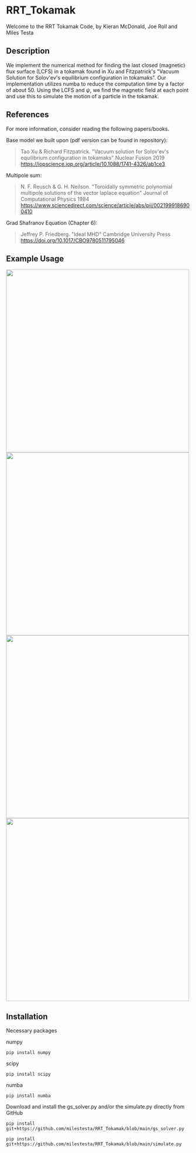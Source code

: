 # RRT_Tokamak
Welcome to the RRT Tokamak Code, by Kieran McDonald, Joe Roll and Miles Testa

## Description
We implement the numerical method for finding the last closed (magnetic) flux surface (LCFS) in a tokamak found in Xu and Fitzpatrick's "Vacuum Solution for Solov'ev's equilibrium configuration in tokamaks". Our implementation utilizes numba to reduce the computation time by a factor of about 50. Using the LCFS and $\psi$, we find the magnetic field at each point and use this to simulate the motion of a particle in the tokamak. 

## References
For more information, consider reading the following papers/books.

Base model we built upon (pdf version can be found in repository): 

> Tao Xu & Richard Fitzpatrick. "Vacuum solution for Solov'ev's equilibrium configuration in tokamaks" Nuclear Fusion 2019 https://iopscience.iop.org/article/10.1088/1741-4326/ab1ce3 

Multipole sum: 

> N. F. Reusch & G. H. Neilson. "Toroidally symmetric polynomial multipole solutions of the vector laplace equation" Journal of Computational Physics 1984 https://www.sciencedirect.com/science/article/abs/pii/0021999186900410

Grad Shafranov Equation (Chapter 6):

> Jeffrey P. Friedberg. "Ideal MHD" Cambridge University Press https://doi.org/10.1017/CBO9780511795046

## Example Usage

<img src=https://github.com/milestesta/RRT_Tokamak/blob/main/Example%20Plots/500x500%20grid%201%20(presentation).jpg width="500">

<img src=https://github.com/milestesta/RRT_Tokamak/blob/main/Example%20Plots/Constant%20Psi%20contours%20(presentation).png width="500">

<img src=https://github.com/milestesta/RRT_Tokamak/blob/main/Example%20Plots/Triangulation%20and%20Elongation%20(from%20presentation).png width="500">

<img src=https://github.com/milestesta/RRT_Tokamak/blob/main/Example%20Plots/Tokamak%20Particle%20Motion%20Simulation%20-%20Made%20with%20Clipchamp_1732773110774.mp4 width="500">

## Installation
Necessary packages

numpy
    
    pip install numpy 

scipy
    
    pip install scipy

numba
    
    pip install numba


Download and install the gs_solver.py and/or the simulate.py directly from GitHub

    pip install git+https://github.com/milestesta/RRT_Tokamak/blob/main/gs_solver.py

    pip install git+https://github.com/milestesta/RRT_Tokamak/blob/main/simulate.py





